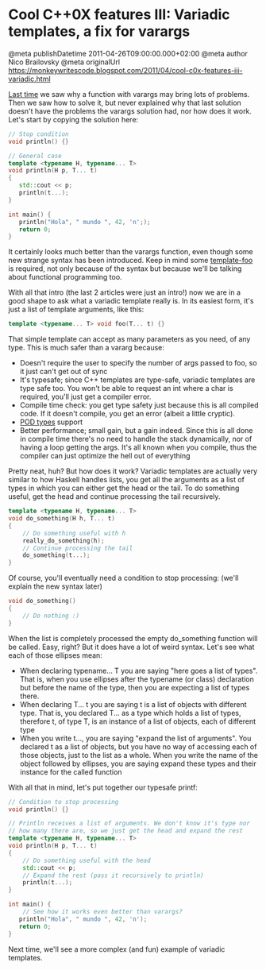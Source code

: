 # Cool C++0X features III: Variadic templates, a fix for varargs

@meta publishDatetime 2011-04-26T09:00:00.000+02:00
@meta author Nico Brailovsky
@meta originalUrl https://monkeywritescode.blogspot.com/2011/04/cool-c0x-features-iii-variadic.html

[Last time](md_blog/2011/0419_CoolC0XfeaturesIIVariadictemplatesWhat39swrongwithvarargs.md) we saw why a function with varargs may bring lots of problems. Then we saw how to solve it, but never explained why that last solution doesn't have the problems the varargs solution had, nor how does it work. Let's start by copying the solution here:

```c++
// Stop condition
void println() {}

// General case
template <typename H, typename... T>
void println(H p, T... t)
{
   std::cout << p;
   println(t...);
}

int main() {
   println("Hola", " mundo ", 42, 'n';);
   return 0;
}

```

It certainly looks much better than the varargs function, even though some new strange syntax has been introduced. Keep in mind some [template-foo](md_blog/youfoundadeadlink.md) is required, not only because of the syntax but because we'll be talking about functional programming too.

With all that intro (the last 2 articles were just an intro!) now we are in a good shape to ask what a variadic template really is. In its easiest form, it's just a list of template arguments, like this:

```c++
template <typename... T> void foo(T... t) {}
```

That simple template can accept as many parameters as you need, of any type. This is much safer than a vararg because:

* Doesn't require the user to specify the number of args passed to foo, so it just can't get out of sync
* It's typesafe; since C++ templates are type-safe, variadic templates are type safe too. You won't be able to request an int where a char is required, you'll just get a compiler error.
* Compile time check: you get type safety just because this is all compiled code. If it doesn't compile, you get an error (albeit a little cryptic).
* [POD types](md_blog/2010/0407_PODtypesinC.md) support
* Better performance; small gain, but a gain indeed. Since this is all done in compile time there's no need to handle the stack dynamically, nor of having a loop getting the args. It's all known when you compile, thus the compiler can just optimize the hell out of everything

Pretty neat, huh? But how does it work? Variadic templates are actually very similar to how Haskell handles lists, you get all the arguments as a list of types in which you can either get the head or the tail. To do something useful, get the head and continue processing the tail recursively.

```c++
template <typename H, typename... T>
void do_something(H h, T... t)
{
	// Do something useful with h
	really_do_something(h);
	// Continue processing the tail
	do_something(t...);
}

```

Of course, you'll eventually need a condition to stop processing: (we'll explain the new syntax later)

```c++
void do_something()
{
	// Do nothing :)
}

```

When the list is completely processed the empty do\_something function will be called. Easy, right? But it does have a lot of weird syntax. Let's see what each of those ellipses mean:

* When declaring typename... T you are saying "here goes a list of types". That is, when you use ellipses after the typename (or class) declaration but before the name of the type, then you are expecting a list of types there.
* When declaring T... t you are saying t is a list of objects with different type. That is, you declared T... as a type which holds a list of types, therefore t, of type T, is an instance of a list of objects, each of different type
* When you write t..., you are saying "expand the list of arguments". You declared t as a list of objects, but you have no way of accessing each of those objects, just to the list as a whole. When you write the name of the object followed by ellipses, you are saying expand these types and their instance for the called function

With all that in mind, let's put together our typesafe printf:

```c++
// Condition to stop processing
void println() {}

// Println receives a list of arguments. We don't know it's type nor
// how many there are, so we just get the head and expand the rest
template <typename H, typename... T>
void println(H p, T... t)
{
	// Do something useful with the head
	std::cout << p;
	// Expand the rest (pass it recursively to println)
	println(t...);
}

int main() {
	// See how it works even better than varargs?
   println("Hola", " mundo ", 42, 'n');
   return 0;
}

```

Next time, we'll see a more complex (and fun) example of variadic templates.

